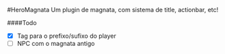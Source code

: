 #HeroMagnata
Um plugin de magnata, com sistema de title, actionbar, etc!

####Todo
- [x] Tag para o prefixo/sufixo do player
- [ ] NPC com o magnata antigo